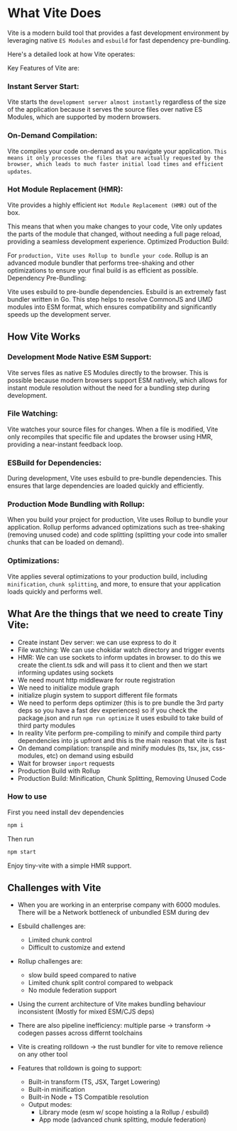 # What Vite Does

Vite is a modern build tool that provides a fast development environment by leveraging native `ES Modules` and `esbuild` for fast dependency pre-bundling.

Here's a detailed look at how Vite operates:

Key Features of Vite are:

### Instant Server Start:

Vite starts the `development server almost instantly` regardless of the size of the application because it serves the source files over native ES Modules, which are supported by modern browsers.

### On-Demand Compilation:

Vite compiles your code on-demand as you navigate your application. `This means it only processes the files that are actually requested by the browser, which leads to much faster initial load times and efficient updates`.

### Hot Module Replacement (HMR):

Vite provides a highly efficient `Hot Module Replacement (HMR)` out of the box.

This means that when you make changes to your code, Vite only updates the parts of the module that changed, without needing a full page reload, providing a seamless development experience. Optimized Production Build:

For `production, Vite uses Rollup to bundle your code`. Rollup is an advanced module bundler that performs tree-shaking and other optimizations to ensure your final build is as efficient as possible. Dependency Pre-Bundling:

Vite uses esbuild to pre-bundle dependencies. Esbuild is an extremely fast bundler written in Go. This step helps to resolve CommonJS and UMD modules into ESM format, which ensures compatibility and significantly speeds up the development server.

## How Vite Works

### Development Mode Native ESM Support:

Vite serves files as native ES Modules directly to the browser. This is possible because modern browsers support ESM natively, which allows for instant module resolution without the need for a bundling step during development.

### File Watching:

Vite watches your source files for changes. When a file is modified, Vite only recompiles that specific file and updates the browser using HMR, providing a near-instant feedback loop.

### ESBuild for Dependencies:

During development, Vite uses esbuild to pre-bundle dependencies. This ensures that large dependencies are loaded quickly and efficiently.

### Production Mode Bundling with Rollup:

When you build your project for production, Vite uses Rollup to bundle your application. Rollup performs advanced optimizations such as tree-shaking (removing unused code) and code splitting (splitting your code into smaller chunks that can be loaded on demand).

### Optimizations:

Vite applies several optimizations to your production build, including `minification`, `chunk splitting`, and more, to ensure that your application loads quickly and performs well.

## What Are the things that we need to create Tiny Vite:

- Create instant Dev server: we can use express to do it
- File watching: We can use chokidar watch directory and trigger events
- HMR: We can use sockets to inform updates in browser. to do this we create the client.ts sdk and will pass it to client and then we start informing updates using sockets
- We need mount http middleware for route registration
- We need to initialize module graph
- initialize plugin system to support different file formats
- We need to perform deps optimizer (this is to pre bundle the 3rd party deps so you have a fast dev experiences) so if you check the package.json and run `npm run optimize` it uses esbuild to take build of third party modules
- In reality Vite perform pre-compiling to minify and compile third party dependencies into js upfront and this is the main reason that vite is fast
- On demand compilation: transpile and minify modules (ts, tsx, jsx, css-modules, etc) on demand using esbuild
- Wait for browser `import` requests
- Production Build with Rollup
- Production Build: Minification, Chunk Splitting, Removing Unused Code

### How to use

First you need install dev dependencies

```bash
npm i
```

Then run

```bash
npm start
```

Enjoy tiny-vite with a simple HMR support.

## Challenges with Vite

- When you are working in an enterprise company with 6000 modules. There will be a Network bottleneck of unbundled ESM during dev
- Esbuild challenges are:
  - Limited chunk control
  - Difficult to customize and extend
- Rollup challenges are:

  - slow build speed compared to native
  - Limited chunk split control compared to webpack
  - No module federation support

- Using the current architecture of Vite makes bundling behaviour inconsistent (Mostly for mixed ESM/CJS deps)

- There are also pipeline inefficiency: multiple parse -> transform -> codegen passes across differnt toolchains
- Vite is creating rolldown -> the rust bundler for vite to remove relience on any other tool
- Features that rolldown is going to support:
  - Built-in transform (TS, JSX, Target Lowering)
  - Built-in minification
  - Built-in Node + TS Compatible resolution
  - Output modes:
    - Library mode (esm w/ scope hoisting a la Rollup / esbuild)
    - App mode (advanced chunk splitting, module federation)

